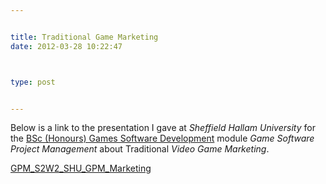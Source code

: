 ```yaml
---


title: Traditional Game Marketing
date: 2012-03-28 10:22:47



type: post


---
```

Below is a link to the presentation I gave at *Sheffield Hallam
University* for the [BSc (Honours) Games Software
Development](http://www.shu.ac.uk/prospectus/course/720/ "BSc (Honours) Games Software Development") module *Game Software Project Management* about Traditional *Video Game
Marketing*.



[GPM_S2W2_SHU_GPM_Marketing](http://game-linchpin.com/wp-content/uploads/2012/03/GPM_S2W2_SHU_GPM_Marketing.pptx)

